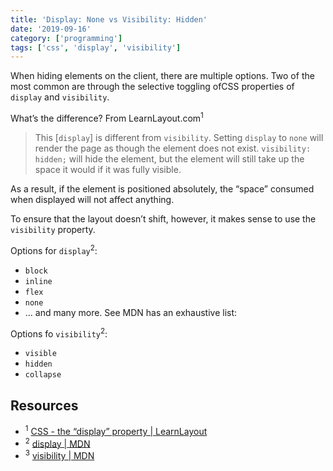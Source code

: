 ```yaml
---
title: 'Display: None vs Visibility: Hidden'
date: '2019-09-16'
category: ['programming']
tags: ['css', 'display', 'visibility']
---
```


When hiding elements on the client, there are multiple options. Two of the most common are through the selective toggling ofCSS properties of `display` and `visibility`. 

What’s the difference? From LearnLayout.com<sup>1</sup>

> This [`display`] is different from `visibility`. Setting `display` to `none` will render the page as though the element does not exist. `visibility: hidden;` will hide the element, but the element will still take up the space it would if it was fully visible.  

As a result, if the element is positioned absolutely, the “space” consumed when displayed will not affect anything. 

To ensure that the layout doesn’t shift, however, it makes sense to use the `visibility` property. 

Options for `display`<sup>2</sup>: 
* `block`
* `inline`
* `flex`
* `none`
* … and many more. See MDN has an exhaustive list: 

Options fo `visibility`<sup>2</sup>:
* `visible`
* `hidden`
* `collapse`

## Resources
* <sup>1</sup> [CSS - the “display” property | LearnLayout](http://learnlayout.com/display.html)
* <sup>2</sup> [display | MDN](https://developer.mozilla.org/en-US/docs/Web/CSS/display)
* <sup>3</sup> [visibility | MDN](https://developer.mozilla.org/en-US/docs/Web/CSS/visibility)

